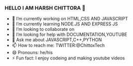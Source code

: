 ### HELLO I AM HARSH CHITTORA 👋



- 🔭 I’m currently working on HTML,CSS AND JAVASCRIPT
- 🌱 I’m currently learning NODE.JS AND EXPRESS JS
- 👯 I’m looking to collaborate on 
- 🤔 I’m looking for help with DOCUMENTATION,YOUTUBE
- 💬 Ask me about JAVASCRIPT,C++,PYTHON
- 📫 How to reach me: TWITTER:@ChittoxTech
- 😄 Pronouns: he/his
- ⚡ Fun fact: I enjoy codeing and making youtube videos

